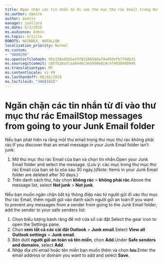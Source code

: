 ```yaml
---
title: Ngăn chặn các tin nhắn từ đi vào thư mục thư rác Email trong Outlook trên web
ms.author: daeite
author: daeite
manager: joallard
ms.date: 6/3/2019
ms.audience: Admin
ms.topic: article
ROBOTS: NOINDEX, NOFOLLOW
localization_priority: Normal
ms.custom:
- "9000290"
ms.openlocfilehash: 95e338e0b5ba49f82286580a74a450efb7f00b31
ms.sourcegitcommit: c65fb26afcaa8446c3e5490ed14c4f403b9d0945
ms.translationtype: MT
ms.contentlocale: vi-VN
ms.lasthandoff: 06/03/2019
ms.locfileid: "34683415"
---
```

# <a name="stop-messages-from-going-to-your-junk-email-folder"></a><span data-ttu-id="3a87d-102">Ngăn chặn các tin nhắn từ đi vào thư mục thư rác Email</span><span class="sxs-lookup"><span data-stu-id="3a87d-102">Stop messages from going to your Junk Email folder</span></span>

<span data-ttu-id="3a87d-103">Nếu bạn phát hiện ra rằng một thư email trong thư mục thư rác không phải rác:</span><span class="sxs-lookup"><span data-stu-id="3a87d-103">If you discover that an email message in your Junk Email folder isn't junk:</span></span>

1. <span data-ttu-id="3a87d-104">Mở thư mục thư rác Email của bạn và chọn tin nhắn.</span><span class="sxs-lookup"><span data-stu-id="3a87d-104">Open your Junk Email folder and select the message.</span></span> <span data-ttu-id="3a87d-105">(*Lưu ý:* các mục trong thư mục thư rác Email của bạn sẽ bị xóa sau 30 ngày.)</span><span class="sxs-lookup"><span data-stu-id="3a87d-105">(*Note:* Items in your Junk Email folder are deleted after 30 days.)</span></span>
1. <span data-ttu-id="3a87d-106">Trên danh sách thư, hãy chọn **không rác** > **không phải rác**.</span><span class="sxs-lookup"><span data-stu-id="3a87d-106">Above the message list, select **Not junk** > **Not junk**.</span></span>

<span data-ttu-id="3a87d-107">Nếu bạn muốn ngăn chặn bất kỳ thông điệp nào từ người gửi đi vào thư mục thư rác Email, thêm người gửi vào danh sách người gửi an toàn:</span><span class="sxs-lookup"><span data-stu-id="3a87d-107">If you want to prevent any messages from a sender from going to the Junk Email folder, add the sender to your safe senders list:</span></span>

1. <span data-ttu-id="3a87d-108">Chọn biểu tượng bánh răng để mở cửa sổ cài đặt.</span><span class="sxs-lookup"><span data-stu-id="3a87d-108">Select the gear icon to open the Settings pane.</span></span>
1. <span data-ttu-id="3a87d-109">Chọn **xem tất cả các cài đặt Outlook** > **Junk email**.</span><span class="sxs-lookup"><span data-stu-id="3a87d-109">Select **View all Outlook settings** > **Junk email**.</span></span>
1. <span data-ttu-id="3a87d-110">Bên dưới **người gửi an toàn và tên miền**, chọn **Add**.</span><span class="sxs-lookup"><span data-stu-id="3a87d-110">Under **Safe senders and domains**, select **Add**.</span></span>
1. <span data-ttu-id="3a87d-111">Nhập địa chỉ email hoặc tên miền bạn muốn thêm và chọn **lưu**.</span><span class="sxs-lookup"><span data-stu-id="3a87d-111">Enter the email address or domain you want to add and select **Save**.</span></span>